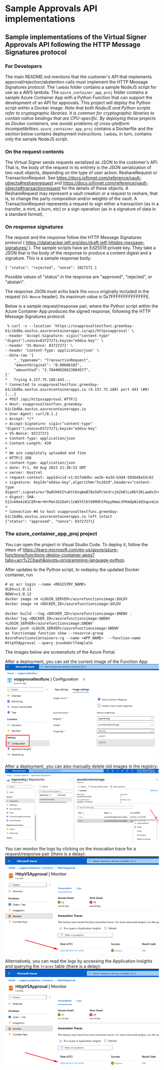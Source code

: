 # Sample Approvals API implementations

## Sample implementations of the Virtual Signer Approvals API following the HTTP Message Signatures protocol

### For Developers

The main README.md mentions that the customer's API that implements approval/rejection/abstention calls must implement the
HTTP Message Signatures protocol. The `lambda` folder contains a sample
NodeJS script for use as a AWS lambda. The `azure_container_app_proj` folder contains a sample Azure Container App with a
Python Function that can support the development of an API for approvals. This project will deploy the Python
script within a Docker image. *Note that both NodeJS and Python scripts refer to cryptographic libraries. It is
common for cryptographic libraries to contain native bindings that are CPU-specific. By deploying these projects
as Docker containers, one avoids problems of cross-platform incompatibilities.*
`azure_container_app_proj` contains a Dockerfile and the section below contains deployment instructions. 
`lambda`, in turn, contains only the sample NodeJS script.

### On the request contents
The Virtual Signer sends requests serialized as JSON to the customer's API. That is, the body of the request in its
entirety is the JSON serialization of two vault objects, depending on the type of user action: ReshareRequest or
TransactionRequest. See https://docs.iofinnet.com/reference/vault-objects#resharerequest and
https://docs.iofinnet.com/reference/vault-objects#transactionrequest for the details of these objects.
A ReshareRequest may represent a vault creation or a request to reshare, that is, to change the party composition
and/or weights of the vault. A TransactionRequest represents a request to sign either a transaction (as in a
transfer, a mint, a burn, etc) or a sign operation (as in a signature of data in a standard format).

### On response signatures
The request and the response follow the HTTP Message Signatures protocol ( https://datatracker.ietf.org/doc/draft-ietf-httpbis-message-signatures/ ).
The sample scripts have an Ed25519 private key. They take a JSON that is the body of the response to produce
a content digest and a signature. This is a sample response body:

```
{ "status": "rejected", "nonce": 3827271 }
```

Possible values of "status" in the response are "approved", "rejected", or "abstain".

The response JSON must echo back the `nonce` originally included in the request (`VS-Nonce` header). Its maximum value
is 0x7FFFFFFFFFFFFFFE.

Below is a sample request/response pair, where the Python script within the Azure Container App
produces the signed response, following the HTTP Message Signatures protocol:

```shell
 % curl -v --location 'https://vsapprovaltestfunc.greenbay-b1c1bd0a.eastus.azurecontainerapps.io/api/httpvsapproval' \
--header 'Accept-Signature: sig1=("content-type" "digest");nonce=83727271;keyid="eddsa-key"' \
--header 'VS-Nonce: 83727271' \
--header 'Content-Type: application/json' \
--data-raw '{
    "__typename": "TransactionRequest",
    "amountOriginal": "0.00606103",
    "amountUsd": "2.78440028823084577",
}'
*   Trying 4.157.75.188:443...
* Connected to vsapprovaltestfunc.greenbay-b1c1bd0a.eastus.azurecontainerapps.io (4.157.75.188) port 443 (#0)
[...]
> POST /api/httpvsapproval HTTP/2
> Host: vsapprovaltestfunc.greenbay-b1c1bd0a.eastus.azurecontainerapps.io
> User-Agent: curl/8.1.2
> Accept: */*
> Accept-Signature: sig1=("content-type" "digest");nonce=83727271;keyid="eddsa-key"
> VS-Nonce: 83727271
> Content-Type: application/json
> Content-Length: 439
> 
* We are completely uploaded and fine
< HTTP/2 200 
< content-type: application/json
< date: Fri, 04 Aug 2023 21:30:53 GMT
< server: Kestrel
< request-context: appId=cid-v1:62fa0dbc-ae2b-4a3d-b3d4-593648a55c62
< signature: keyId="eddsa-key",algorithm="hs2019",headers="content-type digest",signature="Ow0Sh6VItuKtC6nqAeB7Qx5GPcVe3rvjbZeRlLoRbYZKLawOv3ruFdoiAWWiKdgyxwITDpmFO8TqSfvO9140BQ=="
< digest: SHA-512=b9e4zA1CER+mr+K+Pmn1G1OaFc1cWXY5lKtk6Mdh3fmyy0mwLVFKmdpNidd3apveLmiRXFSAywg9YzMHMJUN3g==
< 
* Connection #0 to host vsapprovaltestfunc.greenbay-b1c1bd0a.eastus.azurecontainerapps.io left intact
{"status": "approved", "nonce": 83727271}
```

### The azure_container_app_proj project
You can open the project in Visual Studio Code. To deploy it, follow the steps of 
https://learn.microsoft.com/en-us/azure/azure-functions/functions-deploy-container-apps?tabs=acr%2Cbash&pivots=programming-language-python.

After updates to the Python script, to redeploy the updated Docker container, run

```
# az acr login --name <REGISTRY_NAME>
OLDV=v1.0.11
NEWV=v1.0.12
docker image rm <LOGIN_SERVER>/azurefunctionsimage:$OLDV
docker image rm <DOCKER_ID>/azurefunctionsimage:$OLDV

docker build --tag <DOCKER_ID>/azurefunctionsimage:$NEWV .
docker tag <DOCKER_ID>/azurefunctionsimage:$NEWV <LOGIN_SERVER>/azurefunctionsimage:$NEWV
docker push <LOGIN_SERVER>/azurefunctionsimage:$NEWV
az functionapp function show --resource-group AzureFunctionsContainers-rg --name <APP_NAME>  --function-name HttpVSApproval --query invokeUrlTemplate
```

The images below are screenshots of the Azure Portal.

After a deployment, you can set the current image of the Function App:
![Image Tag](azure_images/func_app_config.png?raw=true "Current image tag of Function App")

After a deployment, you can also manually delete old images in the registry:
![Registry Repo](azure_images/cont_registry_repos.png?raw=true "Delete old images")

You can monitor the logs by clicking on the invocation trace for a request/response pair (there is a delay):
![Monitor Logs](azure_images/Function_Monitor_logs.png?raw=true "Monitor Logs")

Alternatively, you can read the logs by accessing the Application Insights and querying the `traces` table (there is a delay):
![Logs in App Insights](azure_images/Function_Monitor_logs.png?raw=true "Logs in Application Insights")

